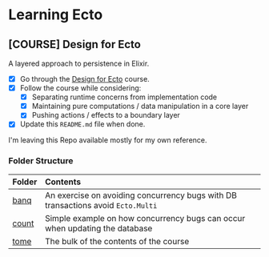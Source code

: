 # Learning Ecto

## [COURSE] Design for Ecto
A layered approach to persistence in Elixir.

- [x] Go through the [Design for Ecto](https://grox.io/language/ecto/course) course.
- [x] Follow the course while considering:
  - [x] Separating runtime concerns from implementation code
  - [x] Maintaining pure computations / data manipulation in a core layer
  - [x] Pushing actions / effects to a boundary layer
- [x] Update this `README.md` file when done.

I'm leaving this Repo available mostly for my own reference.

### Folder Structure

| Folder                             | Contents                                                                         |
| :--------------------------------- | :------------------------------------------------------------------------------- |
| [banq](banq/lib/banq/bank.ex#L106) | An exercise on avoiding concurrency bugs with DB transactions avoid `Ecto.Multi` |
| [count](tome/lib/counts/count.ex)  | Simple example on how concurrency bugs can occur when updating the database      |
| [tome](tome)                       | The bulk of the contents of the course                                           |